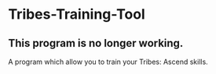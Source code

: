 Tribes-Training-Tool
====================

## This program is no longer working.

A program which allow you to train your Tribes: Ascend skills.


